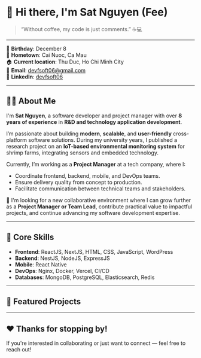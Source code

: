 # 👋 Hi there, I'm Sat Nguyen (Fee)

> “Without coffee, my code is just comments.” ☕💻

---

🎂 **Birthday**: December 8  
📍 **Hometown**: Cai Nuoc, Ca Mau  
🏠 **Current location**: Thu Duc, Ho Chi Minh City  
📧 **Email**: devfsoft06@gmail.com  
🔗 **LinkedIn**: [devfsoft06](https://www.linkedin.com/in/devfsoft06)

---

## 👨‍💻 About Me

I'm **Sat Nguyen**, a software developer and project manager with over **8 years of experience** in **R&D and technology application development**.

I’m passionate about building **modern**, **scalable**, and **user-friendly** cross-platform software solutions. During my university years, I published a research project on an **IoT-based environmental monitoring system** for shrimp farms, integrating sensors and embedded technology.

Currently, I’m working as a **Project Manager** at a tech company, where I:
- Coordinate frontend, backend, mobile, and DevOps teams.
- Ensure delivery quality from concept to production.
- Facilitate communication between technical teams and stakeholders.

🎯 I'm looking for a new collaborative environment where I can grow further as a **Project Manager or Team Lead**, contribute practical value to impactful projects, and continue advancing my software development expertise.

---

## 🧠 Core Skills

- **Frontend**: ReactJS, NextJS, HTML, CSS, JavaScript, WordPress  
- **Backend**: NestJS, NodeJS, ExpressJS  
- **Mobile**: React Native  
- **DevOps**: Nginx, Docker, Vercel, CI/CD  
- **Databases**: MongoDB, PostgreSQL, Elasticsearch, Redis

---

## 🚀 Featured Projects

---

## ❤️ Thanks for stopping by!
If you're interested in collaborating or just want to connect — feel free to reach out!
